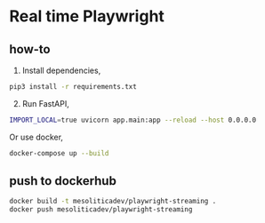 # Real time Playwright

## how-to

1. Install dependencies,

```bash
pip3 install -r requirements.txt
```

2. Run FastAPI,

```bash
IMPORT_LOCAL=true uvicorn app.main:app --reload --host 0.0.0.0
```

Or use docker,

```bash
docker-compose up --build
```

## push to dockerhub

```bash
docker build -t mesoliticadev/playwright-streaming .
docker push mesoliticadev/playwright-streaming
```